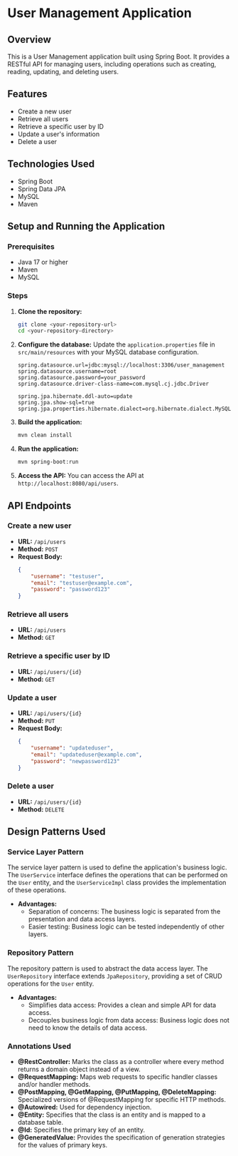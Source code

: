 # User Management Application

## Overview

This is a User Management application built using Spring Boot. It provides a RESTful API for managing users, including operations such as creating, reading, updating, and deleting users.

## Features

- Create a new user
- Retrieve all users
- Retrieve a specific user by ID
- Update a user's information
- Delete a user

## Technologies Used

- Spring Boot
- Spring Data JPA
- MySQL
- Maven

## Setup and Running the Application

### Prerequisites

- Java 17 or higher
- Maven
- MySQL

### Steps

1. **Clone the repository:**
   ```bash
   git clone <your-repository-url>
   cd <your-repository-directory>
   ```

2. **Configure the database:**
   Update the `application.properties` file in `src/main/resources` with your MySQL database configuration.
   ```properties
   spring.datasource.url=jdbc:mysql://localhost:3306/user_management
   spring.datasource.username=root
   spring.datasource.password=your_password
   spring.datasource.driver-class-name=com.mysql.cj.jdbc.Driver

   spring.jpa.hibernate.ddl-auto=update
   spring.jpa.show-sql=true
   spring.jpa.properties.hibernate.dialect=org.hibernate.dialect.MySQL8Dialect
   ```

3. **Build the application:**
   ```bash
   mvn clean install
   ```

4. **Run the application:**
   ```bash
   mvn spring-boot:run
   ```

5. **Access the API:**
   You can access the API at `http://localhost:8080/api/users`.

## API Endpoints

### Create a new user

- **URL:** `/api/users`
- **Method:** `POST`
- **Request Body:**
  ```json
  {
      "username": "testuser",
      "email": "testuser@example.com",
      "password": "password123"
  }
  ```

### Retrieve all users

- **URL:** `/api/users`
- **Method:** `GET`

### Retrieve a specific user by ID

- **URL:** `/api/users/{id}`
- **Method:** `GET`

### Update a user

- **URL:** `/api/users/{id}`
- **Method:** `PUT`
- **Request Body:**
  ```json
  {
      "username": "updateduser",
      "email": "updateduser@example.com",
      "password": "newpassword123"
  }
  ```

### Delete a user

- **URL:** `/api/users/{id}`
- **Method:** `DELETE`

## Design Patterns Used

### Service Layer Pattern

The service layer pattern is used to define the application's business logic. The `UserService` interface defines the operations that can be performed on the `User` entity, and the `UserServiceImpl` class provides the implementation of these operations.

- **Advantages:**
  - Separation of concerns: The business logic is separated from the presentation and data access layers.
  - Easier testing: Business logic can be tested independently of other layers.

### Repository Pattern

The repository pattern is used to abstract the data access layer. The `UserRepository` interface extends `JpaRepository`, providing a set of CRUD operations for the `User` entity.

- **Advantages:**
  - Simplifies data access: Provides a clean and simple API for data access.
  - Decouples business logic from data access: Business logic does not need to know the details of data access.

### Annotations Used

- **@RestController:** Marks the class as a controller where every method returns a domain object instead of a view.
- **@RequestMapping:** Maps web requests to specific handler classes and/or handler methods.
- **@PostMapping, @GetMapping, @PutMapping, @DeleteMapping:** Specialized versions of @RequestMapping for specific HTTP methods.
- **@Autowired:** Used for dependency injection.
- **@Entity:** Specifies that the class is an entity and is mapped to a database table.
- **@Id:** Specifies the primary key of an entity.
- **@GeneratedValue:** Provides the specification of generation strategies for the values of primary keys.
